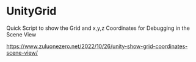 # UnityGrid
Quick Script to show the Grid and x,y,z Coordinates for Debugging in the Scene View

https://www.zuluonezero.net/2022/10/26/unity-show-grid-coordinates-scene-view/
